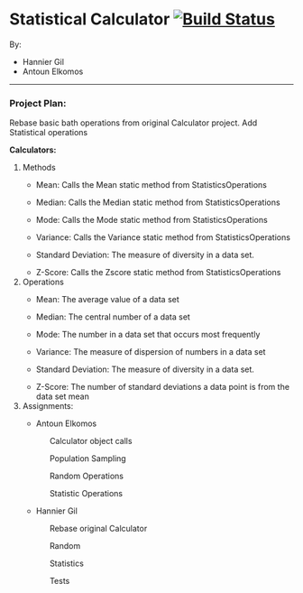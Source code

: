 # Statistical Calculator [![Build Status](https://travis-ci.com/HGNJIT/statsCalculator.svg?branch=master)](https://travis-ci.com/HGNJIT/statsCalculator)

By:
<ul>
<li>Hannier Gil</li>
<li>Antoun Elkomos</li>
</ul>
<hr>

<h3>Project Plan:</h3>
Rebase basic bath operations from original Calculator project. Add Statistical operations

<b>Calculators:</b>
<ol>
    <li>Methods</li>
        <ul>
            <li>Mean: Calls the Mean static method from StatisticsOperations</li>
        </ul>
        <ul>
            <li>Median: Calls the Median static method from StatisticsOperations</li>
        </ul>
        <ul>
            <li>Mode: Calls the Mode static method from StatisticsOperations</li>
        </ul>
        <ul>
            <li>Variance: Calls the Variance static method from StatisticsOperations</li>
        </ul>
        <ul>
            <li>Standard Deviation: The measure of diversity in a data set.</li>
        </ul>
        <ul>
            <li>Z-Score: Calls the Zscore static method from StatisticsOperations</li>
        </ul>
    <li>Operations</li>
        <ul>
            <li>Mean: The average value of a data set</li>
        </ul>
        <ul>
            <li>Median: The central number of a data set</li>
        </ul>
        <ul>
            <li>Mode: The number in a data set that occurs most frequently</li>
        </ul>
        <ul>
            <li>Variance: The measure of dispersion of numbers in a data set</li>
        </ul>
        <ul>
            <li>Standard Deviation: The measure of diversity in a data set.</li>
        </ul>
        <ul>
            <li>Z-Score: The number of standard deviations a data point is from the data set mean</li>
        </ul>
    <li>Assignments:</li>
        <ul>
            <li>Antoun Elkomos</li>
            <ul>Calculator object calls</ul>
            <ul>Population Sampling</ul>
            <ul>Random Operations</ul>
            <ul>Statistic Operations</ul>
        </ul>
        <ul>
            <li>Hannier Gil</li>
            <ul>Rebase original Calculator</ul>
            <ul>Random</ul>
            <ul>Statistics</ul>
            <ul>Tests</ul>
        </ul>
</ol>